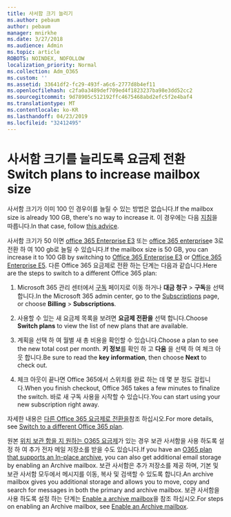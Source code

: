 ```yaml
---
title: 사서함 크기 늘리기
ms.author: pebaum
author: pebaum
manager: mnirkhe
ms.date: 3/27/2018
ms.audience: Admin
ms.topic: article
ROBOTS: NOINDEX, NOFOLLOW
localization_priority: Normal
ms.collection: Adm_O365
ms.custom: ''
ms.assetid: 33641df2-fc29-493f-a6c6-2777d8b4ef11
ms.openlocfilehash: c2fa0a3489def709ed4f1823237ba98e3dd52cc2
ms.sourcegitcommit: 9d78905c512192ffc4675468abd2efc5f2e4baf4
ms.translationtype: MT
ms.contentlocale: ko-KR
ms.lasthandoff: 04/23/2019
ms.locfileid: "32412495"
---
```

# <a name="switch-plans-to-increase-mailbox-size"></a><span data-ttu-id="9950c-102">사서함 크기를 늘리도록 요금제 전환</span><span class="sxs-lookup"><span data-stu-id="9950c-102">Switch plans to increase mailbox size</span></span>

<span data-ttu-id="9950c-103">사서함 크기가 이미 100 인 경우이를 늘릴 수 있는 방법은 없습니다.</span><span class="sxs-lookup"><span data-stu-id="9950c-103">If the mailbox size is already 100 GB, there's no way to increase it.</span></span> <span data-ttu-id="9950c-104">이 경우에는 다음 [지침](https://support.office.com/client/e57572ff-0ba7-4782-ba5d-cdac3142ea71)을 따릅니다.</span><span class="sxs-lookup"><span data-stu-id="9950c-104">In that case, follow [this advice](https://support.office.com/client/e57572ff-0ba7-4782-ba5d-cdac3142ea71).</span></span> 
  
<span data-ttu-id="9950c-105">사서함 크기가 50 이면 [office 365 Enterprise E3](https://products.office.com/business/office-365-enterprise-e3-business-software) 또는 [office 365 enterprise](https://products.office.com/business/office-365-enterprise-e5-business-software)e 3로 전환 하 여 100 gb로 늘릴 수 있습니다.</span><span class="sxs-lookup"><span data-stu-id="9950c-105">If the mailbox size is 50 GB, you can increase it to 100 GB by switching to [Office 365 Enterprise E3](https://products.office.com/business/office-365-enterprise-e3-business-software) or [Office 365 Enterprise E5](https://products.office.com/business/office-365-enterprise-e5-business-software).</span></span> <span data-ttu-id="9950c-106">다른 Office 365 요금제로 전환 하는 단계는 다음과 같습니다.</span><span class="sxs-lookup"><span data-stu-id="9950c-106">Here are the steps to switch to a different Office 365 plan:</span></span>
  
1. <span data-ttu-id="9950c-107">Microsoft 365 관리 센터에서 [구독](https://go.microsoft.com/fwlink/p/?linkid=842054) 페이지로 이동 하거나 **대금 청구** \> **구독**을 선택 합니다.</span><span class="sxs-lookup"><span data-stu-id="9950c-107">In the Microsoft 365 admin center, go to the [Subscriptions](https://go.microsoft.com/fwlink/p/?linkid=842054) page, or choose **Billing** \> **Subscriptions**.</span></span>
    
2. <span data-ttu-id="9950c-108">사용할 수 있는 새 요금제 목록을 보려면 **요금제 전환을** 선택 합니다.</span><span class="sxs-lookup"><span data-stu-id="9950c-108">Choose **Switch plans** to view the list of new plans that are available.</span></span> 
    
3. <span data-ttu-id="9950c-109">계획을 선택 하 여 월별 새 총 비용을 확인할 수 있습니다.</span><span class="sxs-lookup"><span data-stu-id="9950c-109">Choose a plan to see the new total cost per month.</span></span> <span data-ttu-id="9950c-110">**키 정보**를 확인 하 고 **다음** 을 선택 하 여 체크 아웃 합니다.</span><span class="sxs-lookup"><span data-stu-id="9950c-110">Be sure to read the **key information**, then choose **Next** to check out.</span></span> 
    
4. <span data-ttu-id="9950c-111">체크 아웃이 끝나면 Office 365에서 스위치를 완료 하는 데 몇 분 정도 걸립니다.</span><span class="sxs-lookup"><span data-stu-id="9950c-111">When you finish checkout, Office 365 takes a few minutes to finalize the switch.</span></span> <span data-ttu-id="9950c-112">바로 새 구독 사용을 시작할 수 있습니다.</span><span class="sxs-lookup"><span data-stu-id="9950c-112">You can start using your new subscription right away.</span></span>
    
<span data-ttu-id="9950c-113">자세한 내용은 [다른 Office 365 요금제로 전환을](https://support.office.com/article/73318661-8f33-478b-bcc7-fb8d69dbb22a)참조 하십시오.</span><span class="sxs-lookup"><span data-stu-id="9950c-113">For more details, see [Switch to a different Office 365 plan](https://support.office.com/article/73318661-8f33-478b-bcc7-fb8d69dbb22a).</span></span>
  
<span data-ttu-id="9950c-114">원본 [위치 보관 함을 지 원하는 O365 요금제](https://docs.microsoft.com/en-us/office365/servicedescriptions/exchange-online-archiving-service-description/exchange-online-archiving-service-description)가 있는 경우 보관 사서함을 사용 하도록 설정 하 여 추가 전자 메일 저장소를 받을 수도 있습니다.</span><span class="sxs-lookup"><span data-stu-id="9950c-114">If you have an [O365 plan that supports an In-place archive](https://docs.microsoft.com/en-us/office365/servicedescriptions/exchange-online-archiving-service-description/exchange-online-archiving-service-description), you can also get additional email storage by enabling an Archive mailbox.</span></span>  <span data-ttu-id="9950c-115">보관 사서함은 추가 저장소를 제공 하며, 기본 및 보관 사서함 모두에서 메시지를 이동, 복사 및 검색할 수 있도록 합니다.</span><span class="sxs-lookup"><span data-stu-id="9950c-115">An archive mailbox gives you additional storage and allows you to move, copy and search for messages in both the primary and archive mailbox.</span></span> <span data-ttu-id="9950c-116">보관 사서함을 사용 하도록 설정 하는 단계는 [Enable a archive mailbox](https://docs.microsoft.com/en-us/office365/securitycompliance/enable-archive-mailboxes)을 참조 하십시오.</span><span class="sxs-lookup"><span data-stu-id="9950c-116">For steps on enabling an Archive mailbox, see [Enable an Archive mailbox](https://docs.microsoft.com/en-us/office365/securitycompliance/enable-archive-mailboxes).</span></span>
